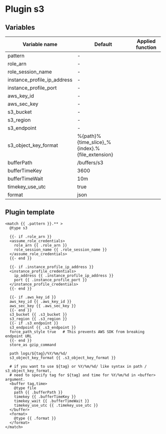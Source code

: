 # Plugin s3
## Variables
| Variable name | Default | Applied function |
|---|---|---|
| pattern | - |  |
| role_arn | - |  |
| role_session_name | - |  |
| instance_profile_ip_address | - |  |
| instance_profile_port | - |  |
| aws_key_id | - |  |
| aws_sec_key | - |  |
| s3_bucket | - |  |
| s3_region | - |  |
| s3_endpoint | - |  |
| s3_object_key_format | %{path}%{time_slice}_%{index}.%{file_extension} |  |
| bufferPath | /buffers/s3 |  |
| bufferTimeKey | 3600 |  |
| bufferTimeWait | 10m |  |
| timekey_use_utc | true |  |
| format | json |  |
## Plugin template
```
<match {{ .pattern }}.** >
  @type s3

  {{- if .role_arn }}
  <assume_role_credentials>
    role_arn {{ .role_arn }}
    role_session_name {{ .role_session_name }}
  </assume_role_credentials>
  {{- end }}

  {{- if .instance_profile_ip_address }}
  <instance_profile_credentials>
    ip_address {{ .instance_profile_ip_address }}
    port {{ .instance_profile_port }}
  </instance_profile_credentials>
  {{- end }}

  {{- if .aws_key_id }}
  aws_key_id {{ .aws_key_id }}
  aws_sec_key {{ .aws_sec_key }}
  {{- end }}
  s3_bucket {{ .s3_bucket }}
  s3_region {{ .s3_region }}
  {{- if .s3_endpoint }}
  s3_endpoint {{ .s3_endpoint }}
  force_path_style true   # This prevents AWS SDK from breaking endpoint URL
  {{- end }}
  store_as gzip_command

  path logs/${tag}/%Y/%m/%d/
  s3_object_key_format {{ .s3_object_key_format }}

  # if you want to use ${tag} or %Y/%m/%d/ like syntax in path / s3_object_key_format,
  # need to specify tag for ${tag} and time for %Y/%m/%d in <buffer> argument.
  <buffer tag,time>
    @type file
    path {{ .bufferPath }}
    timekey {{ .bufferTimeKey }}
    timekey_wait {{ .bufferTimeWait }}
    timekey_use_utc {{ .timekey_use_utc }}
  </buffer>
  <format>
    @type {{ .format }}
  </format>
</match>
```